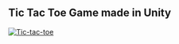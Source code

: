 ## Tic Tac Toe Game made in Unity

<a href="https://ibb.co/ChSGYJ2"><img src="https://i.ibb.co/t81rvZX/Tic-tac-toe.jpg" alt="Tic-tac-toe" border="0"></a>
 
